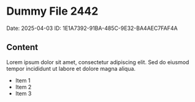 # Dummy File 2442

Date: 2025-04-03
ID: 1E1A7392-91BA-485C-9E32-BA4AEC7FAF4A

## Content

Lorem ipsum dolor sit amet, consectetur adipiscing elit.
Sed do eiusmod tempor incididunt ut labore et dolore magna aliqua.

* Item 1
* Item 2
* Item 3

